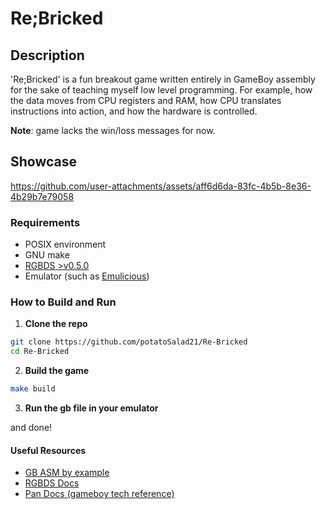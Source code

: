 # Re;Bricked

## Description
'Re;Bricked' is a fun breakout game written entirely in GameBoy assembly for the sake of teaching myself low level programming. For example, how the data moves from CPU registers and RAM, how CPU translates instructions into action, and how the hardware is controlled.

**Note**: game lacks the win/loss messages for now.

## Showcase
https://github.com/user-attachments/assets/aff6d6da-83fc-4b5b-8e36-4b29b7e79058


### Requirements
- POSIX environment
- GNU make
- [RGBDS >v0.5.0](https://rgbds.gbdev.io/install)
- Emulator (such as [Emulicious](https://emulicious.net/))

### How to Build and Run
1. **Clone the repo**
```sh
git clone https://github.com/potatoSalad21/Re-Bricked
cd Re-Bricked
```
2. **Build the game**
```sh
make build
```
3. **Run the gb file in your emulator**

and done!

#### Useful Resources
- [GB ASM by example](https://github.com/daid/gameboy-assembly-by-example)
- [RGBDS Docs](https://rgbds.gbdev.io/docs/v0.9.3)
- [Pan Docs (gameboy tech reference)](https://gbdev.io/pandocs/)
